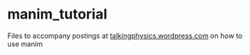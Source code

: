 # manim_tutorial
Files to accompany postings at [talkingphysics.wordpress.com](https://talkingphysics.wordpress.com/2018/06/11/learning-how-to-animate-videos-using-manim-series-a-journey/) on how to use manim


